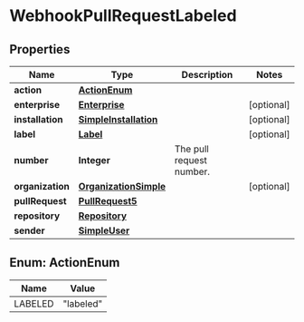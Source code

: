 

# WebhookPullRequestLabeled


## Properties

| Name | Type | Description | Notes |
|------------ | ------------- | ------------- | -------------|
|**action** | [**ActionEnum**](#ActionEnum) |  |  |
|**enterprise** | [**Enterprise**](Enterprise.md) |  |  [optional] |
|**installation** | [**SimpleInstallation**](SimpleInstallation.md) |  |  [optional] |
|**label** | [**Label**](Label.md) |  |  [optional] |
|**number** | **Integer** | The pull request number. |  |
|**organization** | [**OrganizationSimple**](OrganizationSimple.md) |  |  [optional] |
|**pullRequest** | [**PullRequest5**](PullRequest5.md) |  |  |
|**repository** | [**Repository**](Repository.md) |  |  |
|**sender** | [**SimpleUser**](SimpleUser.md) |  |  |



## Enum: ActionEnum

| Name | Value |
|---- | -----|
| LABELED | &quot;labeled&quot; |



